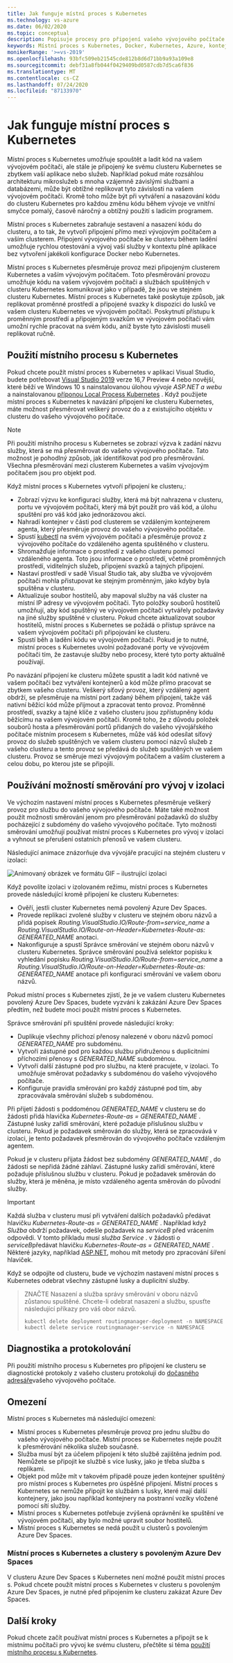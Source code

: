 ```yaml
---
title: Jak funguje místní proces s Kubernetes
ms.technology: vs-azure
ms.date: 06/02/2020
ms.topic: conceptual
description: Popisuje procesy pro připojení vašeho vývojového počítače ke clusteru Kubernetes pomocí místního procesu s Kubernetes.
keywords: Místní proces s Kubernetes, Docker, Kubernetes, Azure, kontejnery
monikerRange: '>=vs-2019'
ms.openlocfilehash: 93bfc509eb21545cde812b8d6d71bb9a93a109e8
ms.sourcegitcommit: debf31a8fb044f0429409bd0587cdb7d5ca6f836
ms.translationtype: MT
ms.contentlocale: cs-CZ
ms.lasthandoff: 07/24/2020
ms.locfileid: "87133970"
---
```

# <a name="how-local-process-with-kubernetes-works"></a>Jak funguje místní proces s Kubernetes

Místní proces s Kubernetes umožňuje spouštět a ladit kód na vašem vývojovém počítači, ale stále je připojený ke svému clusteru Kubernetes se zbytkem vaší aplikace nebo služeb. Například pokud máte rozsáhlou architekturu mikroslužeb s mnoha vzájemně závislými službami a databázemi, může být obtížné replikovat tyto závislosti na vašem vývojovém počítači. Kromě toho může být při vytváření a nasazování kódu do clusteru Kubernetes pro každou změnu kódu během vývoje ve vnitřní smyčce pomalý, časově náročný a obtížný použití s ladicím programem.

Místní proces s Kubernetes zabraňuje sestavení a nasazení kódu do clusteru, a to tak, že vytvoří připojení přímo mezi vývojovým počítačem a vaším clusterem. Připojení vývojového počítače ke clusteru během ladění umožňuje rychlou otestování a vývoj vaší služby v kontextu plné aplikace bez vytvoření jakékoli konfigurace Docker nebo Kubernetes.

Místní proces s Kubernetes přesměruje provoz mezi připojeným clusterem Kubernetes a vaším vývojovým počítačem. Toto přesměrování provozu umožňuje kódu na vašem vývojovém počítači a službách spuštěných v clusteru Kubernetes komunikovat jako v případě, že jsou ve stejném clusteru Kubernetes. Místní proces s Kubernetes také poskytuje způsob, jak replikovat proměnné prostředí a připojené svazky k dispozici do lusků ve vašem clusteru Kubernetes ve vývojovém počítači. Poskytnutí přístupu k proměnným prostředí a připojeným svazkům ve vývojovém počítači vám umožní rychle pracovat na svém kódu, aniž byste tyto závislosti museli replikovat ručně.

## <a name="using-local-process-with-kubernetes"></a>Použití místního procesu s Kubernetes

Pokud chcete použít místní proces s Kubernetes v aplikaci Visual Studio, budete potřebovat [Visual Studio 2019][visual-studio] verze 16,7 Preview 4 nebo novější, které běží ve Windows 10 s nainstalovanou úlohou *vývoje ASP.NET a webu* a nainstalovanou [příponou Local Process Kubernetes][lpk-extension] . Když použijete místní proces s Kubernetes k navázání připojení ke clusteru Kubernetes, máte možnost přesměrovat veškerý provoz do a z existujícího objektu v clusteru do vašeho vývojového počítače.

> [!NOTE]
> Při použití místního procesu s Kubernetes se zobrazí výzva k zadání názvu služby, která se má přesměrovat do vašeho vývojového počítače. Tato možnost je pohodlný způsob, jak identifikovat pod pro přesměrování. Všechna přesměrování mezi clusterem Kubernetes a vaším vývojovým počítačem jsou pro objekt pod.

Když místní proces s Kubernetes vytvoří připojení ke clusteru,:

* Zobrazí výzvu ke konfiguraci služby, která má být nahrazena v clusteru, portu ve vývojovém počítači, který má být použit pro váš kód, a úlohu spuštění pro váš kód jako jednorázovou akci.
* Nahradí kontejner v části pod clusterem se vzdáleným kontejnerem agenta, který přesměruje provoz do vašeho vývojového počítače.
* Spustí [kubectl][kubectl-port-forward] na svém vývojovém počítači a přesměruje provoz z vývojového počítače do vzdáleného agenta spuštěného v clusteru.
* Shromažďuje informace o prostředí z vašeho clusteru pomocí vzdáleného agenta. Toto jsou informace o prostředí, včetně proměnných prostředí, viditelných služeb, připojení svazků a tajných připojení.
* Nastaví prostředí v sadě Visual Studio tak, aby služba ve vývojovém počítači mohla přistupovat ke stejným proměnným, jako kdyby byla spuštěna v clusteru.  
* Aktualizuje soubor hostitelů, aby mapoval služby na váš cluster na místní IP adresy ve vývojovém počítači. Tyto položky souborů hostitelů umožňují, aby kód spuštěný ve vývojovém počítači vytvářely požadavky na jiné služby spuštěné v clusteru. Pokud chcete aktualizovat soubor hostitelů, místní proces s Kubernetes se požádá o přístup správce na vašem vývojovém počítači při připojování ke clusteru.
* Spustí běh a ladění kódu ve vývojovém počítači. Pokud je to nutné, místní proces s Kubernetes uvolní požadované porty ve vývojovém počítači tím, že zastavuje služby nebo procesy, které tyto porty aktuálně používají.

Po navázání připojení ke clusteru můžete spustit a ladit kód nativně ve vašem počítači bez vytváření kontejnerů a kód může přímo pracovat se zbytkem vašeho clusteru. Veškerý síťový provoz, který vzdálený agent obdrží, se přesměruje na místní port zadaný během připojení, takže váš nativní běžící kód může přijmout a zpracovat tento provoz. Proměnné prostředí, svazky a tajné klíče z vašeho clusteru jsou zpřístupněny kódu běžícímu na vašem vývojovém počítači. Kromě toho, že z důvodu položek souborů hosta a přesměrování portů přidaných do vašeho vývojářského počítače místním procesem s Kubernetes, může váš kód odesílat síťový provoz do služeb spuštěných ve vašem clusteru pomocí názvů služeb z vašeho clusteru a tento provoz se předává do služeb spuštěných ve vašem clusteru. Provoz se směruje mezi vývojovým počítačem a vaším clusterem a celou dobu, po kterou jste se připojili.

## <a name="using-routing-capabilities-for-developing-in-isolation"></a>Používání možností směrování pro vývoj v izolaci

Ve výchozím nastavení místní proces s Kubernetes přesměruje veškerý provoz pro službu do vašeho vývojového počítače. Máte také možnost použít možnosti směrování jenom pro přesměrování požadavků do služby pocházející z subdomény do vašeho vývojového počítače. Tyto možnosti směrování umožňují používat místní proces s Kubernetes pro vývoj v izolaci a vyhnout se přerušení ostatních přenosů ve vašem clusteru.

Následující animace znázorňuje dva vývojáře pracující na stejném clusteru v izolaci:

![Animovaný obrázek ve formátu GIF – ilustrující izolaci](media/local-process-kubernetes/lpk-graphic-isolated.gif)

Když povolíte izolaci v izolovaném režimu, místní proces s Kubernetes provede následující kromě připojení ke clusteru Kubernetes:

* Ověří, jestli cluster Kubernetes nemá povolený Azure Dev Spaces.
* Provede replikaci zvolené služby v clusteru ve stejném oboru názvů a přidá popisek *Routing.VisualStudio.IO/Route-from=service_name* a *Routing.VisualStudio.IO/Route-on-Header=Kubernetes-Route-as: GENERATED_NAME* anotaci.
* Nakonfiguruje a spustí Správce směrování ve stejném oboru názvů v clusteru Kubernetes. Správce směrování používá selektor popisku k vyhledání popisku *Routing.VisualStudio.IO/Route-from=service_name* a *Routing.VisualStudio.IO/Route-on-Header=Kubernetes-Route-as: GENERATED_NAME* anotace při konfiguraci směrování ve vašem oboru názvů.

Pokud místní proces s Kubernetes zjistí, že je ve vašem clusteru Kubernetes povolený Azure Dev Spaces, budete vyzváni k zakázání Azure Dev Spaces předtím, než budete moci použít místní proces s Kubernetes.

Správce směrování při spuštění provede následující kroky:
* Duplikuje všechny příchozí přenosy nalezené v oboru názvů pomocí *GENERATED_NAME* pro subdoménu. 
* Vytvoří zástupné pod pro každou službu přidruženou s duplicitními příchozími přenosy s *GENERATED_NAME* subdoménou.
* Vytvoří další zástupné pod pro službu, na které pracujete, v izolaci. To umožňuje směrovat požadavky s subdoménou do vašeho vývojového počítače.
* Konfiguruje pravidla směrování pro každý zástupné pod tím, aby zpracovávala směrování služeb s subdoménou.

Při přijetí žádosti s poddoménou *GENERATED_NAME* v clusteru se do žádosti přidá hlavička *Kubernetes-Route-as = GENERATED_NAME* . Zástupné lusky zařídí směrování, které požaduje příslušnou službu v clusteru. Pokud je požadavek směrován do služby, která se zpracovává v izolaci, je tento požadavek přesměrován do vývojového počítače vzdáleným agentem.

Pokud je v clusteru přijata žádost bez subdomény *GENERATED_NAME* , do žádosti se nepřidá žádné záhlaví. Zástupné lusky zařídí směrování, které požaduje příslušnou službu v clusteru. Pokud je požadavek směrován do služby, která je měněna, je místo vzdáleného agenta směrován do původní služby.

> [!IMPORTANT]
> Každá služba v clusteru musí při vytváření dalších požadavků předávat hlavičku *Kubernetes-Route-as = GENERATED_NAME* . Například když *Služba* obdrží požadavek, odešle požadavek na *serviceB* před vrácením odpovědi. V tomto příkladu musí *služba Service* . v žádosti o *serviceB*předávat hlavičku *Kubernetes-Route-as = GENERATED_NAME* . Některé jazyky, například [ASP.NET][asp-net-header], mohou mít metody pro zpracování šíření hlaviček.

Když se odpojíte od clusteru, bude ve výchozím nastavení místní proces s Kubernetes odebrat všechny zástupné lusky a duplicitní služby. 

> ZNAČTE Nasazení a služba správy směrování v oboru názvů zůstanou spuštěné. Chcete-li odebrat nasazení a službu, spusťte následující příkazy pro váš obor názvů.
>
> ```azurecli
> kubectl delete deployment routingmanager-deployment -n NAMESPACE
> kubectl delete service routingmanager-service -n NAMESPACE
> ```

## <a name="diagnostics-and-logging"></a>Diagnostika a protokolování

Při použití místního procesu s Kubernetes pro připojení ke clusteru se diagnostické protokoly z vašeho clusteru protokolují do [dočasného adresáře][azds-tmp-dir]vašeho vývojového počítače.

## <a name="limitations"></a>Omezení

Místní proces s Kubernetes má následující omezení:

* Místní proces s Kubernetes přesměruje provoz pro jednu službu do vašeho vývojového počítače. Místní proces se Kubernetes nejde použít k přesměrování několika služeb současně.
* Služba musí být za účelem připojení k této službě zajištěna jedním pod. Nemůžete se připojit ke službě s více lusky, jako je třeba služba s replikami.
* Objekt pod může mít v takovém případě pouze jeden kontejner spuštěný pro místní proces s Kubernetes pro úspěšné připojení. Místní proces s Kubernetes se nemůže připojit ke službám s lusky, které mají další kontejnery, jako jsou například kontejnery na postranní vozíky vložené pomocí sítí služby.
* Místní proces s Kubernetes potřebuje zvýšená oprávnění ke spuštění ve vývojovém počítači, aby bylo možné upravit soubor hostitelů.
* Místní proces s Kubernetes se nedá použít u clusterů s povoleným Azure Dev Spaces.

### <a name="local-process-with-kubernetes-and-clusters-with-azure-dev-spaces-enabled"></a>Místní proces s Kubernetes a clustery s povoleným Azure Dev Spaces

V clusteru Azure Dev Spaces s Kubernetes není možné použít místní proces s. Pokud chcete použít místní proces s Kubernetes v clusteru s povoleným Azure Dev Spaces, je nutné před připojením ke clusteru zakázat Azure Dev Spaces.

## <a name="next-steps"></a>Další kroky

Pokud chcete začít používat místní proces s Kubernetes a připojit se k místnímu počítači pro vývoj ke svému clusteru, přečtěte si téma [použití místního procesu s Kubernetes](local-process-kubernetes.md).

[asp-net-header]: https://www.nuget.org/packages/Microsoft.AspNetCore.HeaderPropagation/
[azds-cli]: /azure/dev-spaces/how-to/install-dev-spaces#install-the-client-side-tools
[azds-tmp-dir]: /azure/dev-spaces/troubleshooting#before-you-begin
[azure-cli]: /cli/azure/install-azure-cli?view=azure-cli-latest
[local-process-kubernetes-vs]: local-process-kubernetes.md
[kubectl-port-forward]: https://kubernetes.io/docs/reference/generated/kubectl/kubectl-commands#port-forward
[visual-studio]: https://visualstudio.microsoft.com/downloads/
[lpk-extension]: https://marketplace.visualstudio.com/items?itemName=ms-azuretools.mindaro